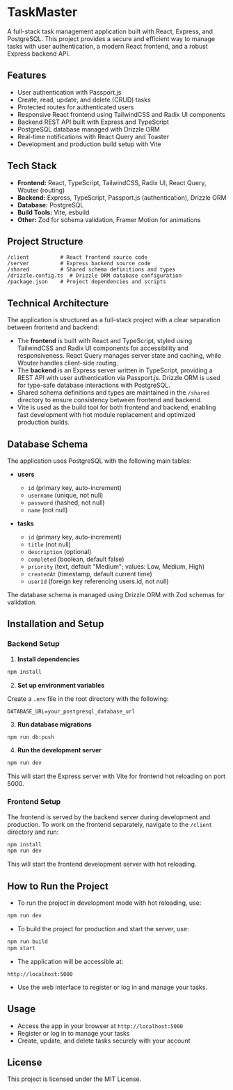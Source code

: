 # TaskMaster

A full-stack task management application built with React, Express, and PostgreSQL. This project provides a secure and efficient way to manage tasks with user authentication, a modern React frontend, and a robust Express backend API.

## Features

- User authentication with Passport.js
- Create, read, update, and delete (CRUD) tasks
- Protected routes for authenticated users
- Responsive React frontend using TailwindCSS and Radix UI components
- Backend REST API built with Express and TypeScript
- PostgreSQL database managed with Drizzle ORM
- Real-time notifications with React Query and Toaster
- Development and production build setup with Vite

## Tech Stack

- **Frontend:** React, TypeScript, TailwindCSS, Radix UI, React Query, Wouter (routing)
- **Backend:** Express, TypeScript, Passport.js (authentication), Drizzle ORM
- **Database:** PostgreSQL
- **Build Tools:** Vite, esbuild
- **Other:** Zod for schema validation, Framer Motion for animations

## Project Structure

```
/client          # React frontend source code
/server          # Express backend source code
/shared          # Shared schema definitions and types
/drizzle.config.ts  # Drizzle ORM database configuration
/package.json    # Project dependencies and scripts
```

## Technical Architecture

The application is structured as a full-stack project with a clear separation between frontend and backend:

- The **frontend** is built with React and TypeScript, styled using TailwindCSS and Radix UI components for accessibility and responsiveness. React Query manages server state and caching, while Wouter handles client-side routing.
- The **backend** is an Express server written in TypeScript, providing a REST API with user authentication via Passport.js. Drizzle ORM is used for type-safe database interactions with PostgreSQL.
- Shared schema definitions and types are maintained in the `/shared` directory to ensure consistency between frontend and backend.
- Vite is used as the build tool for both frontend and backend, enabling fast development with hot module replacement and optimized production builds.

## Database Schema

The application uses PostgreSQL with the following main tables:

- **users**

  - `id` (primary key, auto-increment)
  - `username` (unique, not null)
  - `password` (hashed, not null)
  - `name` (not null)

- **tasks**
  - `id` (primary key, auto-increment)
  - `title` (not null)
  - `description` (optional)
  - `completed` (boolean, default false)
  - `priority` (text, default "Medium"; values: Low, Medium, High)
  - `createdAt` (timestamp, default current time)
  - `userId` (foreign key referencing users.id, not null)

The database schema is managed using Drizzle ORM with Zod schemas for validation.

## Installation and Setup

### Backend Setup

1. **Install dependencies**

```bash
npm install
```

2. **Set up environment variables**

Create a `.env` file in the root directory with the following:

```
DATABASE_URL=your_postgresql_database_url
```

3. **Run database migrations**

```bash
npm run db:push
```

4. **Run the development server**

```bash
npm run dev
```

This will start the Express server with Vite for frontend hot reloading on port 5000.

### Frontend Setup

The frontend is served by the backend server during development and production. To work on the frontend separately, navigate to the `/client` directory and run:

```bash
npm install
npm run dev
```

This will start the frontend development server with hot reloading.

## How to Run the Project

- To run the project in development mode with hot reloading, use:

```bash
npm run dev
```

- To build the project for production and start the server, use:

```bash
npm run build
npm start
```

- The application will be accessible at:

```
http://localhost:5000
```

- Use the web interface to register or log in and manage your tasks.

## Usage

- Access the app in your browser at `http://localhost:5000`
- Register or log in to manage your tasks
- Create, update, and delete tasks securely with your account

## License

This project is licensed under the MIT License.
